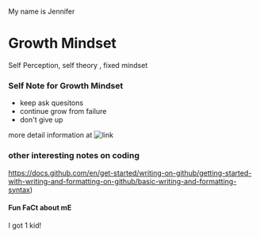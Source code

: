 My name is Jennifer 

# Growth Mindset
Self Perception, self theory , fixed mindset

### Self Note for Growth Mindset 
* keep ask quesitons 
* continue grow from failure 
* don't give up

more detail information at ![link](https://www.atlassian.com/blog/inside-atlassian/growth-mindset)

### other interesting notes on coding 

https://docs.github.com/en/get-started/writing-on-github/getting-started-with-writing-and-formatting-on-github/basic-writing-and-formatting-syntax)

#### Fun FaCt about mE
I got 1 kid! 
